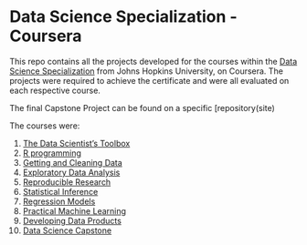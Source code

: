 # Data Science Specialization - Coursera 

This repo contains all the projects developed for the courses within the [Data Science Specialization](https://www.coursera.org/specializations/jhu-data-science) from Johns Hopkins University, on Coursera. The projects were required to achieve the certificate and were all evaluated on each respective course. 

The final Capstone Project can be found on a specific [repository(site)

The courses were:
1.  [The Data Scientist’s Toolbox](https://github.com/ElisaRMA/Coursera-Data-Science-Specialization/tree/main/Data%20Scientist's%20Toolbox)
2.  [R programming](https://github.com/ElisaRMA/Coursera-Data-Science-Specialization/tree/main/RProgramming)
3.  [Getting and Cleaning Data](https://github.com/ElisaRMA/Coursera-Data-Science-Specialization/tree/main/Getting%20and%20Cleaning%20Data)
4.  [Exploratory Data Analysis](https://github.com/ElisaRMA/Coursera-Data-Science-Specialization/tree/main/Exploratory%20Data%20Analysis) 
5.  [Reproducible Research](https://github.com/ElisaRMA/Coursera-Data-Science-Specialization/tree/main/Reproducible%20Research)
6.  [Statistical Inference](https://github.com/ElisaRMA/Coursera-Data-Science-Specialization/tree/main/Statistical%20Inference)
7.  [Regression Models](https://github.com/ElisaRMA/Coursera-Data-Science-Specialization/tree/main/Regression%20Models)
8.  [Practical Machine Learning](https://github.com/ElisaRMA/Coursera-Data-Science-Specialization/tree/main/Practical%20Machine%20Learning)
9.  [Developing Data Products](https://github.com/ElisaRMA/Coursera-Data-Science-Specialization/tree/main/Developing%20Data%20Products)
10. [Data Science Capstone](https://github.com/ElisaRMA/Coursera-Data-Science-Specialization/tree/main/Data%20Science%20Capstone)






